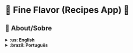 # :wine_glass: Fine Flavor (Recipes App) :stew:

## :page_with_curl: About/Sobre

<details>
  <summary markdown="span"><strong>:us: English</strong></summary><br />

This project is a recipe app for iOS developed in Swift, using UIKit and storyboards. It is a recreation of a [React project](https://github.com/raphaelalmeidamartins/fine-flavor) that was originally developed in React during my time at Trybe.

The goal of the application is to allow users to search for meal and drink recipes by category. When users find an interesting recipe, they can start the recipe, mark it as completed, favorite it, or share it with others.

Currently, the project is still in progress as I am using it as an opportunity to apply and enhance the knowledge gained from The App Brewery course.

<br />
</details>

<details>
  <summary markdown="span"><strong>:brazil: Português</strong></summary><br />

Este projeto é um aplicativo de receitas para iOS desenvolvido em Swift, utilizando UiKit e storyboards. Ele é uma recriação de um [projeto React](https://github.com/raphaelalmeidamartins/fine-flavor) que foi originalmente desenvolvido em React durante a minha formação na Trybe.

O objetivo do aplicativo é permitir que os usuários pesquisem receitas de refeições e bebidas por categoria. Ao encontrar uma receita interessante, o usuário pode iniciar a receita, marcá-la como concluída, favoritá-la ou compartilhá-la com outras pessoas.

Atualmente, o projeto ainda está em andamento, pois estou utilizando-o como uma oportunidade de aplicar e aprimorar os conhecimentos adquiridos no curso da The App Brewery.

<!-- [Clique aqui]() para conferir a versão final do projeto no seu navegador. -->
<br />
</details>
